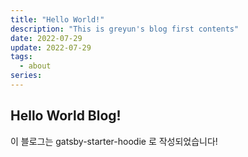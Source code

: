 ```yaml
---
title: "Hello World!"
description: "This is greyun's blog first contents"
date: 2022-07-29
update: 2022-07-29
tags:
  - about
series:
---
```


## Hello World Blog!

이 블로그는 gatsby-starter-hoodie 로 작성되었습니다!